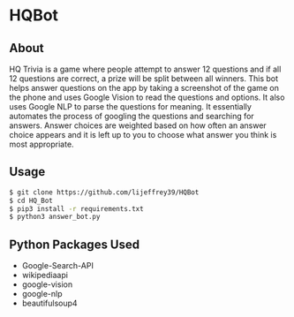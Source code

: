 # HQBot 

## About
HQ Trivia is a game where people attempt to answer 12 questions and if all 12 questions are correct, a prize will be split between all winners. This bot helps answer questions on the app by taking a screenshot of the game on the phone and uses Google Vision to read the questions and options. It also uses Google NLP to parse the questions for meaning. It essentially automates the process of googling the questions and searching for answers. Answer choices are weighted based on how often an answer choice appears and it is left up to you to choose what answer you think is most appropriate. 

## Usage

```bash
$ git clone https://github.com/lijeffrey39/HQBot
$ cd HQ_Bot
$ pip3 install -r requirements.txt
$ python3 answer_bot.py
```

## Python Packages Used

* Google-Search-API
* wikipediaapi
* google-vision
* google-nlp 
* beautifulsoup4 

